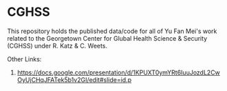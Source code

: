 # CGHSS

This repository holds the published data/code for all of Yu Fan Mei's work related to the Georgetown Center for Glubal Health Science & Security (CGHSS) under R. Katz & C. Weets.

Other Links:
1. https://docs.google.com/presentation/d/1KPUXT0ymYRt6IuuJozdL2CwOyUjCHqJFATek5b1v2GI/edit#slide=id.p
